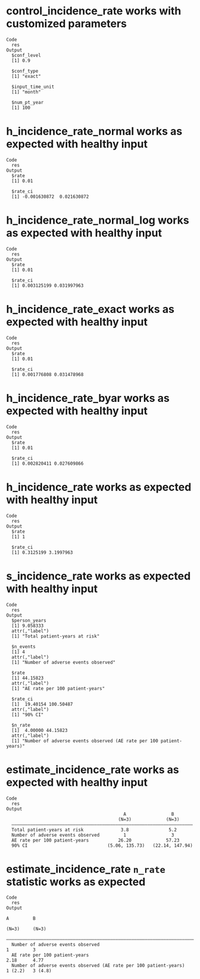 # control_incidence_rate works with customized parameters

    Code
      res
    Output
      $conf_level
      [1] 0.9
      
      $conf_type
      [1] "exact"
      
      $input_time_unit
      [1] "month"
      
      $num_pt_year
      [1] 100
      

# h_incidence_rate_normal works as expected with healthy input

    Code
      res
    Output
      $rate
      [1] 0.01
      
      $rate_ci
      [1] -0.001630872  0.021630872
      

# h_incidence_rate_normal_log works as expected with healthy input

    Code
      res
    Output
      $rate
      [1] 0.01
      
      $rate_ci
      [1] 0.003125199 0.031997963
      

# h_incidence_rate_exact works as expected with healthy input

    Code
      res
    Output
      $rate
      [1] 0.01
      
      $rate_ci
      [1] 0.001776808 0.031478968
      

# h_incidence_rate_byar works as expected with healthy input

    Code
      res
    Output
      $rate
      [1] 0.01
      
      $rate_ci
      [1] 0.002820411 0.027609866
      

# h_incidence_rate works as expected with healthy input

    Code
      res
    Output
      $rate
      [1] 1
      
      $rate_ci
      [1] 0.3125199 3.1997963
      

# s_incidence_rate works as expected with healthy input

    Code
      res
    Output
      $person_years
      [1] 9.058333
      attr(,"label")
      [1] "Total patient-years at risk"
      
      $n_events
      [1] 4
      attr(,"label")
      [1] "Number of adverse events observed"
      
      $rate
      [1] 44.15823
      attr(,"label")
      [1] "AE rate per 100 patient-years"
      
      $rate_ci
      [1]  19.40154 100.50487
      attr(,"label")
      [1] "90% CI"
      
      $n_rate
      [1]  4.00000 44.15823
      attr(,"label")
      [1] "Number of adverse events observed (AE rate per 100 patient-years)"
      

# estimate_incidence_rate works as expected with healthy input

    Code
      res
    Output
                                                A                 B       
                                              (N=3)             (N=3)     
      ————————————————————————————————————————————————————————————————————
      Total patient-years at risk              3.8               5.2      
      Number of adverse events observed         1                 3       
      AE rate per 100 patient-years           26.20             57.23     
      90% CI                              (5.06, 135.73)   (22.14, 147.94)

# estimate_incidence_rate `n_rate` statistic works as expected

    Code
      res
    Output
                                                                             A         B   
                                                                           (N=3)     (N=3) 
      —————————————————————————————————————————————————————————————————————————————————————
      Number of adverse events observed                                      1         3   
      AE rate per 100 patient-years                                        2.18      4.77  
      Number of adverse events observed (AE rate per 100 patient-years)   1 (2.2)   3 (4.8)

